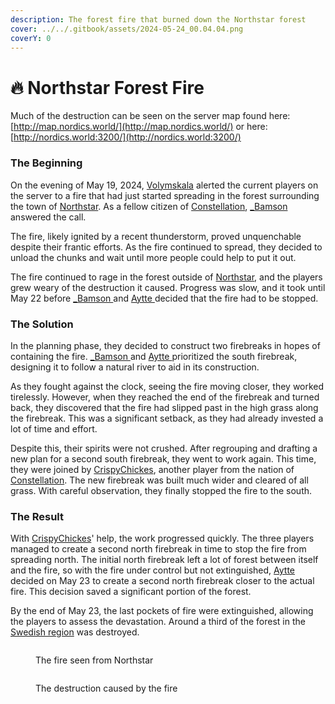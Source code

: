 ```yaml
---
description: The forest fire that burned down the Northstar forest
cover: ../../.gitbook/assets/2024-05-24_00.04.04.png
coverY: 0
---
```


# 🔥 Northstar Forest Fire

Much of the destruction can be seen on the server map found here: [http://map.nordics.world/](http://map.nordics.world/) or here: [http://nordics.world:3200/](http://nordics.world:3200/)

### The Beginning

On the evening of May 19, 2024, [Volymskala](../../the-world/civilization/players/volymskala.md) alerted the current players on the server to a fire that had just started spreading in the forest surrounding the town of [Northstar](../../the-world/civilization/towns/northstar/). As a fellow citizen of [Constellation](../../the-world/civilization/nations/constellation.md), [\_Bamson](../../the-world/civilization/players/\_bamson.md) answered the call.

The fire, likely ignited by a recent thunderstorm, proved unquenchable despite their frantic efforts. As the fire continued to spread, they decided to unload the chunks and wait until more people could help to put it out.

The fire continued to rage in the forest outside of [Northstar](../../the-world/civilization/towns/northstar/), and the players grew weary of the destruction it caused. Progress was slow, and it took until May 22 before [\_Bamson ](../../the-world/civilization/players/\_bamson.md)and [Aytte ](../../the-world/civilization/players/aytte.md)decided that the fire had to be stopped.

### The Solution

In the planning phase, they decided to construct two firebreaks in hopes of containing the fire. [\_Bamson ](../../the-world/civilization/players/\_bamson.md)and [Aytte ](../../the-world/civilization/players/aytte.md)prioritized the south firebreak, designing it to follow a natural river to aid in its construction.

As they fought against the clock, seeing the fire moving closer, they worked tirelessly. However, when they reached the end of the firebreak and turned back, they discovered that the fire had slipped past in the high grass along the firebreak. This was a significant setback, as they had already invested a lot of time and effort.

Despite this, their spirits were not crushed. After regrouping and drafting a new plan for a second south firebreak, they went to work again. This time, they were joined by [CrispyChickes](../../the-world/civilization/players/crispychickes.md), another player from the nation of [Constellation](../../the-world/civilization/nations/constellation.md). The new firebreak was built much wider and cleared of all grass. With careful observation, they finally stopped the fire to the south.

### The Result

With [CrispyChickes](../../the-world/civilization/players/crispychickes.md)' help, the work progressed quickly. The three players managed to create a second north firebreak in time to stop the fire from spreading north. The initial north firebreak left a lot of forest between itself and the fire, so with the fire under control but not extinguished, [Aytte ](../../the-world/civilization/players/aytte.md)decided on May 23 to create a second north firebreak closer to the actual fire. This decision saved a significant portion of the forest.

By the end of May 23, the last pockets of fire were extinguished, allowing the players to assess the devastation. Around a third of the forest in the [Swedish region](../../the-world/civilization/towns/archived-towns/sweden-region.md) was destroyed.

<figure><img src="../../.gitbook/assets/2024-05-19_23.14.21.png" alt=""><figcaption><p>The fire seen from Northstar</p></figcaption></figure>

<figure><img src="../../.gitbook/assets/2024-05-20_21.03.36.png" alt=""><figcaption><p>The destruction caused by the fire</p></figcaption></figure>
